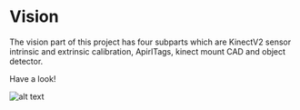 # Vision
The vision part of this project has four subparts which are KinectV2 sensor intrinsic and extrinsic calibration, ApirlTags, kinect mount CAD and object detector.

Have a look!

![alt text](https://github.com/zhouyuan7/Baxter-project-3/blob/master/source/baxter_vision1.jpg)
